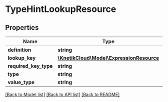 # TypeHintLookupResource

## Properties
Name | Type | Description | Notes
------------ | ------------- | ------------- | -------------
**definition** | **string** |  | [optional] 
**lookup_key** | [**\KnetikCloud\Model\ExpressionResource**](ExpressionResource.md) |  | [optional] 
**required_key_type** | **string** |  | [optional] 
**type** | **string** |  | [optional] 
**value_type** | **string** |  | [optional] 

[[Back to Model list]](../README.md#documentation-for-models) [[Back to API list]](../README.md#documentation-for-api-endpoints) [[Back to README]](../README.md)


